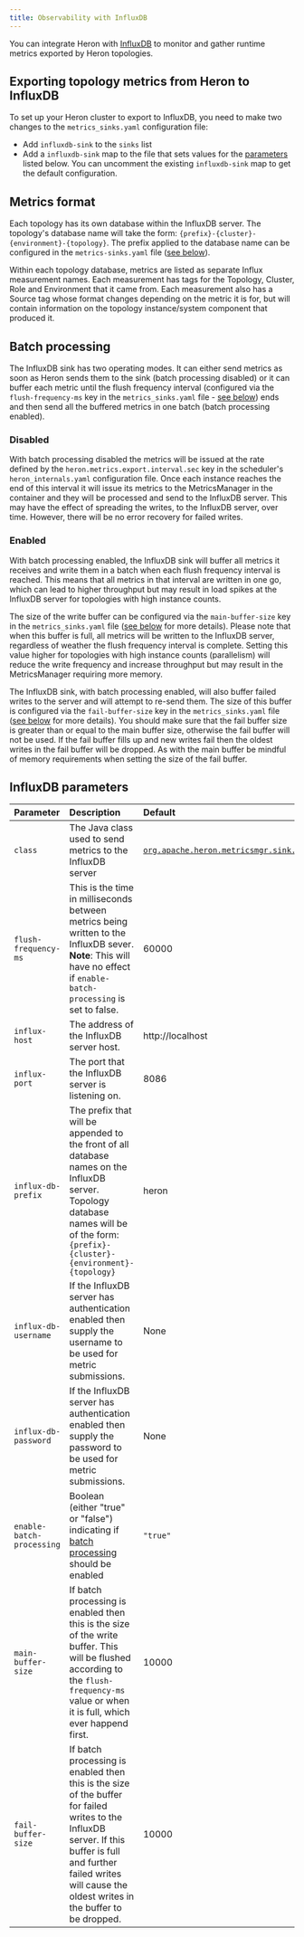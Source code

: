 ```yaml
---
title: Observability with InfluxDB
---
```


You can integrate Heron with
[InfluxDB](https://www.influxdata.com/time-series-platform/influxdb/) to
monitor and gather runtime metrics exported by Heron topologies.

## Exporting topology metrics from Heron to InfluxDB

To set up your Heron cluster to export to InfluxDB, you need to make two
changes to the `metrics_sinks.yaml` configuration file:

* Add `influxdb-sink` to the `sinks` list
* Add a `influxdb-sink` map to the file that sets values for the
  [parameters](#influxdb-parameters) listed below. You can uncomment the
  existing `influxdb-sink` map to get the default configuration.

## Metrics format

Each topology has its own database within the InfluxDB server. The topology's
database name will take the form:
`{prefix}-{cluster}-{environment}-{topology}`. The prefix applied to the
database name can be configured in the `metrics-sinks.yaml` file ([see
below](#influx-preferences)).

Within each topology database, metrics are listed as separate Influx
measurement names. Each measurement has tags for the Topology, Cluster, Role
and Environment that it came from. Each measurement also has a Source tag whose
format changes depending on the metric it is for, but will contain information
on the topology instance/system component that produced it. 

## Batch processing

The InfluxDB sink has two operating modes. It can either send metrics as soon
as Heron sends them to the sink (batch processing disabled) or it can buffer
each metric until the flush frequency interval (configured via the
`flush-frequency-ms` key in the `metrics_sinks.yaml` file - [see
below](#influxdb-parameters)) ends and then send all the buffered metrics in
one batch (batch processing enabled).

### Disabled

With batch processing disabled the metrics will be issued at the rate defined
by the `heron.metrics.export.interval.sec` key in the scheduler's
`heron_internals.yaml` configuration file. Once each instance reaches the end
of this interval it will issue its metrics to the MetricsManager in the
container and they will be processed and send to the InfluxDB server. This
may have the effect of spreading the writes, to the InfluxDB server, over time.
However, there will be no error recovery for failed writes.

### Enabled

With batch processing enabled, the InfluxDB sink will buffer all metrics it
receives and write them in a batch when each flush frequency interval is
reached. This means that all metrics in that interval are written in one go,
which can lead to higher throughput but may result in load spikes at the
InfluxDB server for topologies with high instance counts.

The size of the write buffer can be configured via the `main-buffer-size` key
in the `metrics_sinks.yaml` file ([see below](#influxdb-parameters) for more
details). Please note that when this buffer is full, all metrics will be
written to the InfluxDB server, regardless of weather the flush frequency
interval is complete. Setting this value higher for topologies with high
instance counts (parallelism) will reduce the write frequency and increase
throughput but may result in the MetricsManager requiring more memory.

The InfluxDB sink, with batch processing enabled, will also buffer failed
writes to the server and will attempt to re-send them. The size of this buffer
is configured via the `fail-buffer-size` key in the `metrics_sinks.yaml` file
([see below](#influxdb-parameters) for more details). You should make sure that
the fail buffer size is greater than or equal to the main buffer size,
otherwise the fail buffer will not be used. If the fail buffer fills up and new
writes fail then the oldest writes in the fail buffer will be dropped. As with
the main buffer be mindful of memory requirements when setting the size of the
fail buffer.

## InfluxDB parameters

Parameter | Description | Default
:---------|:------------|:-------
`class` | The Java class used to send metrics to the InfluxDB server | [`org.apache.heron.metricsmgr.sink.InfluxDBSink`](/api/org/apache/heron/metricsmgr/sink/InfluxDBSink.html)
`flush-frequency-ms` | This is the time in milliseconds between metrics being written to the InfluxDB sever. **Note**: This will have no effect if `enable-batch-processing` is set to false. | 60000
`influx-host` | The address of the InfluxDB server host. | http://localhost
`influx-port` | The port that the InfluxDB server is listening on. | 8086
`influx-db-prefix` | The prefix that will be appended to the front of all database names on the InfluxDB server. Topology database names will be of the form: `{prefix}-{cluster}-{environment}-{topology}` | heron
`influx-db-username` | If the InfluxDB server has authentication enabled then supply the username to be used for metric submissions. | None
`influx-db-password` | If the InfluxDB server has authentication enabled then supply the password to be used for metric submissions. | None
`enable-batch-processing` | Boolean (either "true" or "false") indicating if [batch processing](#batch-processing) should be enabled  | `"true"`
`main-buffer-size` | If batch processing is enabled then this is the size of the write buffer. This will be flushed according to the `flush-frequency-ms` value or when it is full, which ever happend first. | 10000
`fail-buffer-size` | If batch processing is enabled then this is the size of the buffer for failed writes to the InfluxDB server. If this buffer is full and further failed writes will cause the oldest writes in the buffer to be dropped. | 10000
